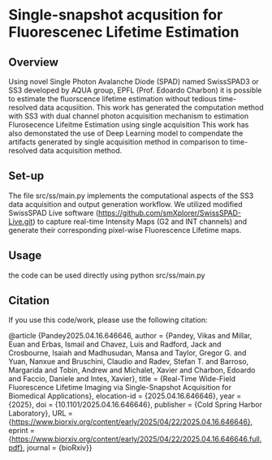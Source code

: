 # Single-snapshot acqusition for Fluorescenec Lifetime Estimation
## Overview
Using novel Single Photon Avalanche Diode (SPAD) named SwissSPAD3 or SS3 developed by AQUA group, EPFL (Prof. Edoardo Charbon) it is possible to estimate the fluorscence lifetime estimation without tedious time-resolved data acqusiition.
This work has generated the computation method with SS3 with dual channel photon acquisition mechanism to estimation Flurosecence Lifeitme Estimation using single acquisition
This work has also demonstated the use of Deep Learning model to compendate the artifacts generated by single acquisition method in comparison to time-resolved data acquisition method.

## Set-up
The file src/ss/main.py implements the computational aspects of the SS3 data acquisition and output generation workflow. We utilized modified SwissSPAD Live software (https://github.com/smXplorer/SwissSPAD-Live.git) to capture real-time Intensity Maps (G2 and INT channels) and generate their corresponding pixel-wise Fluorescence Lifetime maps.
## Usage
the code can be used directly using
python src/ss/main.py

## Citation
If you use this code/work, please use the following citation:

@article {Pandey2025.04.16.646646,
author = {Pandey, Vikas and Millar, Euan and Erbas, Ismail and Chavez, Luis and Radford, Jack and Crosbourne, Isaiah and Madhusudan, Mansa and Taylor, Gregor G. and Yuan, Nanxue and Bruschini, Claudio and Radev, Stefan T. and Barroso, Margarida and Tobin, Andrew and Michalet, Xavier and Charbon, Edoardo and Faccio, Daniele and Intes, Xavier},
title = {Real-Time Wide-Field Fluorescence Lifetime Imaging via Single-Snapshot Acquisition for Biomedical Applications},
elocation-id = {2025.04.16.646646},
year = {2025},
doi = {10.1101/2025.04.16.646646},
publisher = {Cold Spring Harbor Laboratory},
URL = {https://www.biorxiv.org/content/early/2025/04/22/2025.04.16.646646},
eprint = {https://www.biorxiv.org/content/early/2025/04/22/2025.04.16.646646.full.pdf},
journal = {bioRxiv}}